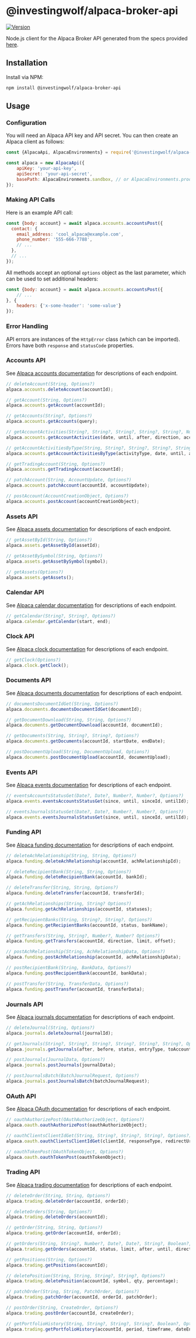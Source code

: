 # @investingwolf/alpaca-broker-api

[![Version](https://img.shields.io/npm/v/@investingwolf/alpaca-broker-api)](https://www.npmjs.com/package/@investingwolf/alpaca-broker-api)

Node.js client for the Alpaca Broker API generated from the specs provided [here](https://github.com/alpacahq/bkdocs).

## Installation

Install via NPM:

```sh
npm install @investingwolf/alpaca-broker-api
```

## Usage

### Configuration

You will need an Alpaca API key and API secret. You can then create an Alpaca client as follows:

```js
const {AlpacaApi, AlpacaEnvironments} = require('@investingwolf/alpaca-broker-api');

const alpaca = new AlpacaApi({
    apiKey: 'your-api-key',
    apiSecret: 'your-api-secret',
    basePath: AlpacaEnvironments.sandbox, // or AlpacaEnvironments.production
});
```

### Making API Calls

Here is an example API call:

```js
const {body: account} = await alpaca.accounts.accountsPost({
  contact: {
    email_address: 'cool_alpaca@example.com',
    phone_number: '555-666-7788',
    // ...
  },
  // ...
});
```

All methods accept an optional `options` object as the last parameter, which can be used to set additional headers:

```js
const {body: account} = await alpaca.accounts.accountsPost({
    // ...
}, {
    headers: {'x-some-header': 'some-value'}
});
```


### Error Handling

API errors are instances of the `HttpError` class (which can be imported). Errors have both `response` and `statusCode` properties.

### Accounts API

See [Alpaca accounts documentation](https://alpaca.markets/docs/broker/api-references/accounts/accounts/) for descriptions of each endpoint.

```js
// deleteAccount(String, Options?)
alpaca.accounts.deleteAccount(accountId);

// getAccount(String, Options?)
alpaca.accounts.getAccount(accountId);

// getAccounts(String?, Options?)
alpaca.accounts.getAccounts(query);

// getAccountActivities(String?, String?, String?, String?, String?, Number?, String?, Options?)
alpaca.accounts.getAccountActivities(date, until, after, direction, accountId, pageSize, pageToken);

// getAccountActivitiesByType(String, String?, String?, String?, String?, String?, Number?, String?, Options?)
alpaca.accounts.getAccountActivitiesByType(activityType, date, until, after, direction, accountId, pageSize, pageToken);

// getTradingAccount(String, Options?)
alpaca.accounts.getTradingAccount(accountId);

// patchAccount(String, AccountUpdate, Options?)
alpaca.accounts.patchAccount(accountId, accountUpdate);

// postAccount(AccountCreationObject, Options?)
alpaca.accounts.postAccount(accountCreationObject);
```

### Assets API

See [Alpaca assets documentation](https://alpaca.markets/docs/broker/api-references/assets/) for descriptions of each endpoint.

```js
// getAssetById(String, Options?)
alpaca.assets.getAssetById(assetId);

// getAssetBySymbol(String, Options?)
alpaca.assets.getAssetBySymbol(symbol);

// getAssets(Options?)
alpaca.assets.getAssets();
```
### Calendar API

See [Alpaca calendar documentation](https://alpaca.markets/docs/broker/api-references/calendar/) for descriptions of each endpoint.

```js
// getCalendar(String?, String?, Options?)
alpaca.calendar.getCalendar(start, end);
```

### Clock API

See [Alpaca clock documentation](https://alpaca.markets/docs/broker/api-references/clock/) for descriptions of each endpoint.

```js
// getClock(Options?)
alpaca.clock.getClock();
```

### Documents API

See [Alpaca documents documentation](https://alpaca.markets/docs/broker/api-references/documents/) for descriptions of each endpoint.

```js
// documentsDocumentIdGet(String, Options?)
alpaca.documents.documentsDocumentIdGet(documentId);

// getDocumentDownload(String, String, Options?)
alpaca.documents.getDocumentDownload(accountId, documentId);

// getDocuments(String, String?, String?, Options?)
alpaca.documents.getDocuments(accountId, startDate, endDate);

// postDocumentUpload(String, DocumentUpload, Options?)
alpaca.documents.postDocumentUpload(accountId, documentUpload);
```

### Events API

See [Alpaca events documentation](https://alpaca.markets/docs/broker/api-references/events/) for descriptions of each endpoint.

```js
// eventsAccountsStatusGet(Date?, Date?, Number?, Number?, Options?)
alpaca.events.eventsAccountsStatusGet(since, until, sinceId, untilId);

// eventsJournalsStatusGet(Date?, Date?, Number?, Number?, Options?)
alpaca.events.eventsJournalsStatusGet(since, until, sinceId, untilId);
```

### Funding API

See [Alpaca funding documentation](https://alpaca.markets/docs/broker/api-references/funding/ach/) for descriptions of each endpoint.

```js
// deleteAchRelationship(String, String, Options?)
alpaca.funding.deleteAchRelationship(accountId, achRelationshipId);

// deleteRecipientBank(String, String, Options?)
alpaca.funding.deleteRecipientBank(accountId, bankId);

// deleteTransfer(String, String, Options?)
alpaca.funding.deleteTransfer(accountId, transferId);

// getAchRelationships(String, String? Options?)
alpaca.funding.getAchRelationships(accountId, statuses);

// getRecipientBanks(String, String?, String?, Options?)
alpaca.funding.getRecipientBanks(accountId, status, bankName);

// getTransfers(String, String?, Number?, Number? Options?)
alpaca.funding.getTransfers(accountId, direction, limit, offset);

// postAchRelationship(String, AchRelationshipData, Options?)
alpaca.funding.postAchRelationship(accountId, achRelationshipData);

// postRecipientBank(String, BankData, Options?)
alpaca.funding.postRecipientBank(accountId, bankData);

// postTransfer(String, TransferData, Options?)
alpaca.funding.postTransfer(accountId, transferData);
```

### Journals API

See [Alpaca journals documentation](https://alpaca.markets/docs/broker/api-references/journals/) for descriptions of each endpoint.

```js
// deleteJournal(String, Options?)
alpaca.journals.deleteJournal(journalId);

// getJournals(String?, String?, String?, String?, String?, String?, Options?)
alpaca.journals.getJournals(after, before, status, entryType, toAccount, fromAccount);

// postJournals(JournalData, Options?)
alpaca.journals.postJournals(journalData);

// postJournalsBatch(BatchJournalRequest, Options?)
alpaca.journals.postJournalsBatch(batchJournalRequest);
```

### OAuth API

See [Alpaca OAuth documentation](https://alpaca.markets/docs/broker/api-references/oauth/) for descriptions of each endpoint.

```js
// oauthAuthorizePost(OAuthAuthorizeObject, Options?)
alpaca.oauth.oauthAuthorizePost(oauthAuthorizeObject);

// oauthClientsClientIdGet(String, String?, String?, String?, Options?)
alpaca.oauth.oauthClientsClientIdGet(clientId, responseType, redirectUri, scope);

// oauthTokenPost(OAuthTokenObject, Options?)
alpaca.oauth.oauthTokenPost(oauthTokenObject);
```

### Trading API

See [Alpaca trading documentation](https://alpaca.markets/docs/broker/api-references/trading/orders/) for descriptions of each endpoint.

```js
// deleteOrder(String, String, Options?)
alpaca.trading.deleteOrder(accountId, orderId);

// deleteOrders(String, Options?)
alpaca.trading.deleteOrders(accountId);

// getOrder(String, String, Options?)
alpaca.trading.getOrder(accountId, orderId);

// getOrders(String, String?, Number?, Date?, Date?, String?, Boolean?, String?, Options?)
alpaca.trading.getOrders(accountId, status, limit, after, until, direction, nested, symbols);

// getPositions(String, Options?)
alpaca.trading.getPositions(accountId);

// deletePosition(String, String, String?, String?, Options?)
alpaca.trading.deletePosition(accountId, symbol, qty, percentage);

// patchOrder(String, String, PatchOrder, Options?)
alpaca.trading.patchOrder(accountId, orderId, patchOrder);

// postOrder(String, CreateOrder, Options?)
alpaca.trading.postOrder(accountId, createOrder);

// getPortfolioHistory(String, String?, String?, String?, Boolean?, Options?)
alpaca.trading.getPortfolioHistory(accountId, period, timeframe, dateEnd, extendedHours);
```
